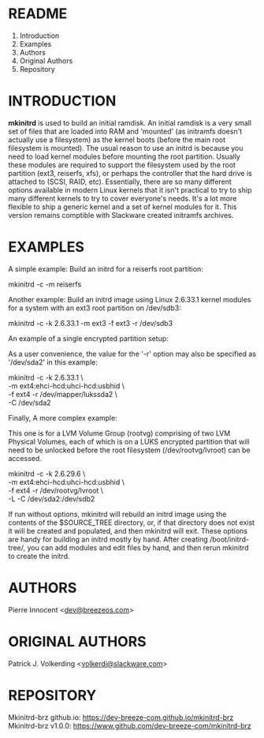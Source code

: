 README
======

1. Introduction
2. Examples
3. Authors
4. Original Authors
5. Repository

INTRODUCTION
============

**mkinitrd** is used to build an initial ramdisk. An initial ramdisk is a very small
set of files that are loaded into RAM and 'mounted' (as initramfs doesn't
actually use a filesystem) as the kernel boots (before the main root
filesystem is mounted).  The usual reason to use an initrd is because
you need to load kernel modules before mounting the root partition.
Usually these modules are required to support the filesystem used by the
root partition (ext3, reiserfs, xfs), or perhaps the controller that the
hard drive is attached to (SCSI, RAID, etc).  Essentially, there are so many
different options available in modern Linux kernels that it isn't practical
to try to ship many different kernels to try to cover everyone's needs.
It's a lot more flexible to ship a generic kernel and a set of kernel
modules for it. This version remains comptible with Slackware created
initramfs archives.


EXAMPLES
========

A simple example:  Build an initrd for a reiserfs root partition:  

  mkinitrd -c -m reiserfs  

Another example:  Build an initrd image using Linux 2.6.33.1 kernel
modules for a system with an ext3 root partition on /dev/sdb3:

  mkinitrd -c -k 2.6.33.1 -m ext3 -f ext3 -r /dev/sdb3

An example of a single encrypted partition setup:  

As a user convenience, the value for the '-r' option may also be specified as
'/dev/sda2' in this example:

  mkinitrd -c -k 2.6.33.1 \  
	 -m ext4:ehci-hcd:uhci-hcd:usbhid \  
	 -f ext4 -r /dev/mapper/lukssda2 \  
	 -C /dev/sda2

Finally, A more complex example:  

This one is for a LVM Volume Group (rootvg) comprising of two LVM Physical
Volumes, each of which is on a LUKS encrypted partition that will need to be
unlocked before the root filesystem (/dev/rootvg/lvroot) can be accessed.

  mkinitrd -c -k 2.6.29.6 \  
	 -m ext4:ehci-hcd:uhci-hcd:usbhid \  
	 -f ext4 -r /dev/rootvg/lvroot \  
	 -L -C /dev/sda2:/dev/sdb2

If run without options, mkinitrd will rebuild an initrd image using
the contents of the $SOURCE_TREE directory, or, if that directory
does not exist it will be created and populated, and then mkinitrd
will exit.  These options are handy for building an initrd mostly
by hand.  After creating /boot/initrd-tree/, you can add modules and
edit files by hand, and then rerun mkinitrd to create the initrd.


AUTHORS
=======

Pierre Innocent &lt;<A HREF="mailto:dev@breezeos.com">dev@breezeos.com</A>&gt;  

ORIGINAL AUTHORS
================

Patrick J. Volkerding &lt;<A HREF="mailto:volkerdi@slackware.com">volkerdi@slackware.com</A>&gt;  

REPOSITORY
==========

   Mkinitrd-brz github.io: https://dev-breeze-com.github.io/mkinitrd-brz  
   Mkinitrd-brz v1.0.0: https://www.github.com/dev-breeze-com/mkinitrd-brz  

